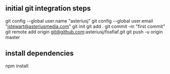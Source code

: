 

## initial git integration steps

git config --global user.name "asteriusj"
git config --global user.email "jstewart@asteriusmedia.com"
git init
git add .
git commit -m "first commit"
git remote add origin git@github.com:asteriusj/foafiaf.git
git push -u origin master


## install dependencies

npm install

